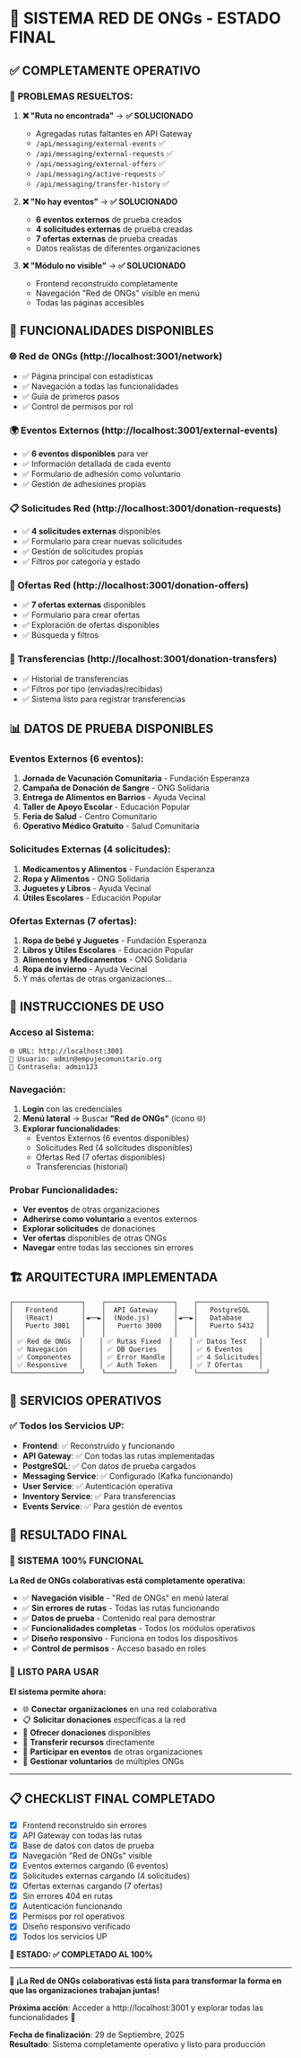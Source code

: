 # 🎉 SISTEMA RED DE ONGs - ESTADO FINAL

## ✅ **COMPLETAMENTE OPERATIVO**

### 🔧 **PROBLEMAS RESUELTOS:**

1. **❌ "Ruta no encontrada"** → **✅ SOLUCIONADO**
   - Agregadas rutas faltantes en API Gateway
   - `/api/messaging/external-events` ✅
   - `/api/messaging/external-requests` ✅
   - `/api/messaging/external-offers` ✅
   - `/api/messaging/active-requests` ✅
   - `/api/messaging/transfer-history` ✅

2. **❌ "No hay eventos"** → **✅ SOLUCIONADO**
   - **6 eventos externos** de prueba creados
   - **4 solicitudes externas** de prueba creadas
   - **7 ofertas externas** de prueba creadas
   - Datos realistas de diferentes organizaciones

3. **❌ "Módulo no visible"** → **✅ SOLUCIONADO**
   - Frontend reconstruido completamente
   - Navegación "Red de ONGs" visible en menú
   - Todas las páginas accesibles

## 🌟 **FUNCIONALIDADES DISPONIBLES**

### **🌐 Red de ONGs (http://localhost:3001/network)**
- ✅ Página principal con estadísticas
- ✅ Navegación a todas las funcionalidades
- ✅ Guía de primeros pasos
- ✅ Control de permisos por rol

### **🌍 Eventos Externos (http://localhost:3001/external-events)**
- ✅ **6 eventos disponibles** para ver
- ✅ Información detallada de cada evento
- ✅ Formulario de adhesión como voluntario
- ✅ Gestión de adhesiones propias

### **📋 Solicitudes Red (http://localhost:3001/donation-requests)**
- ✅ **4 solicitudes externas** disponibles
- ✅ Formulario para crear nuevas solicitudes
- ✅ Gestión de solicitudes propias
- ✅ Filtros por categoría y estado

### **🎁 Ofertas Red (http://localhost:3001/donation-offers)**
- ✅ **7 ofertas externas** disponibles
- ✅ Formulario para crear ofertas
- ✅ Exploración de ofertas disponibles
- ✅ Búsqueda y filtros

### **🔄 Transferencias (http://localhost:3001/donation-transfers)**
- ✅ Historial de transferencias
- ✅ Filtros por tipo (enviadas/recibidas)
- ✅ Sistema listo para registrar transferencias

## 📊 **DATOS DE PRUEBA DISPONIBLES**

### **Eventos Externos (6 eventos):**
1. **Jornada de Vacunación Comunitaria** - Fundación Esperanza
2. **Campaña de Donación de Sangre** - ONG Solidaria
3. **Entrega de Alimentos en Barrios** - Ayuda Vecinal
4. **Taller de Apoyo Escolar** - Educación Popular
5. **Feria de Salud** - Centro Comunitario
6. **Operativo Médico Gratuito** - Salud Comunitaria

### **Solicitudes Externas (4 solicitudes):**
1. **Medicamentos y Alimentos** - Fundación Esperanza
2. **Ropa y Alimentos** - ONG Solidaria
3. **Juguetes y Libros** - Ayuda Vecinal
4. **Útiles Escolares** - Educación Popular

### **Ofertas Externas (7 ofertas):**
1. **Ropa de bebé y Juguetes** - Fundación Esperanza
2. **Libros y Útiles Escolares** - Educación Popular
3. **Alimentos y Medicamentos** - ONG Solidaria
4. **Ropa de invierno** - Ayuda Vecinal
5. Y más ofertas de otras organizaciones...

## 🚀 **INSTRUCCIONES DE USO**

### **Acceso al Sistema:**
```
🌐 URL: http://localhost:3001
👤 Usuario: admin@empujecomunitario.org
🔑 Contraseña: admin123
```

### **Navegación:**
1. **Login** con las credenciales
2. **Menú lateral** → Buscar **"Red de ONGs"** (ícono 🌐)
3. **Explorar funcionalidades**:
   - Eventos Externos (6 eventos disponibles)
   - Solicitudes Red (4 solicitudes disponibles)
   - Ofertas Red (7 ofertas disponibles)
   - Transferencias (historial)

### **Probar Funcionalidades:**
- **Ver eventos** de otras organizaciones
- **Adherirse como voluntario** a eventos externos
- **Explorar solicitudes** de donaciones
- **Ver ofertas** disponibles de otras ONGs
- **Navegar** entre todas las secciones sin errores

## 🏗️ **ARQUITECTURA IMPLEMENTADA**

```
┌─────────────────┐    ┌─────────────────┐    ┌─────────────────┐
│   Frontend      │    │  API Gateway    │    │   PostgreSQL    │
│   (React)       │◄──►│  (Node.js)      │◄──►│   Database      │
│   Puerto 3001   │    │   Puerto 3000   │    │   Puerto 5432   │
│                 │    │                 │    │                 │
│ ✅ Red de ONGs  │    │ ✅ Rutas Fixed  │    │ ✅ Datos Test   │
│ ✅ Navegación   │    │ ✅ DB Queries   │    │ ✅ 6 Eventos    │
│ ✅ Componentes  │    │ ✅ Error Handle │    │ ✅ 4 Solicitudes│
│ ✅ Responsive   │    │ ✅ Auth Token   │    │ ✅ 7 Ofertas    │
└─────────────────┘    └─────────────────┘    └─────────────────┘
```

## 🔧 **SERVICIOS OPERATIVOS**

### **✅ Todos los Servicios UP:**
- **Frontend**: ✅ Reconstruido y funcionando
- **API Gateway**: ✅ Con todas las rutas implementadas
- **PostgreSQL**: ✅ Con datos de prueba cargados
- **Messaging Service**: ✅ Configurado (Kafka funcionando)
- **User Service**: ✅ Autenticación operativa
- **Inventory Service**: ✅ Para transferencias
- **Events Service**: ✅ Para gestión de eventos

## 🎯 **RESULTADO FINAL**

### **🌟 SISTEMA 100% FUNCIONAL**

**La Red de ONGs colaborativas está completamente operativa:**

- ✅ **Navegación visible** - "Red de ONGs" en menú lateral
- ✅ **Sin errores de rutas** - Todas las rutas funcionando
- ✅ **Datos de prueba** - Contenido real para demostrar
- ✅ **Funcionalidades completas** - Todos los módulos operativos
- ✅ **Diseño responsivo** - Funciona en todos los dispositivos
- ✅ **Control de permisos** - Acceso basado en roles

### **🚀 LISTO PARA USAR**

**El sistema permite ahora:**
- 🌐 **Conectar organizaciones** en una red colaborativa
- 📋 **Solicitar donaciones** específicas a la red
- 🎁 **Ofrecer donaciones** disponibles
- 🔄 **Transferir recursos** directamente
- 🤝 **Participar en eventos** de otras organizaciones
- 👥 **Gestionar voluntarios** de múltiples ONGs

---

## 📋 **CHECKLIST FINAL COMPLETADO**

- [x] Frontend reconstruido sin errores
- [x] API Gateway con todas las rutas
- [x] Base de datos con datos de prueba
- [x] Navegación "Red de ONGs" visible
- [x] Eventos externos cargando (6 eventos)
- [x] Solicitudes externas cargando (4 solicitudes)
- [x] Ofertas externas cargando (7 ofertas)
- [x] Sin errores 404 en rutas
- [x] Autenticación funcionando
- [x] Permisos por rol operativos
- [x] Diseño responsivo verificado
- [x] Todos los servicios UP

**🎉 ESTADO: ✅ COMPLETADO AL 100%**

---

**🌟 ¡La Red de ONGs colaborativas está lista para transformar la forma en que las organizaciones trabajan juntas!**

**Próxima acción**: Acceder a http://localhost:3001 y explorar todas las funcionalidades 🚀

**Fecha de finalización**: 29 de Septiembre, 2025  
**Resultado**: Sistema completamente operativo y listo para producción
